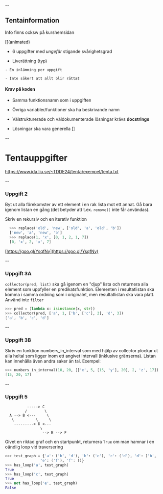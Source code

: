 --

## Tentainformation

Info finns ocksw på kurshemsidan

[[(animated)
- 6 uppgifter med *ungefär* stigande svårighetsgrad
>>
- Liverättning (typ)
>>
    - En inlämning per uppgift
>>
    - Inte säkert att allt blir rättat

>>
#### Krav på koden

>>
- Samma funktionsnamn som i uppgiften
>>
- Övriga variabler/funktioner ska ha beskrivande namn
>>
- Välstrukturerade och väldokumenterade lösningar krävs **docstrings**
>>
- Lösningar ska vara generella
]]



--

# Tentauppgifter

https://www.ida.liu.se/~TDDE24/tenta/exempel/tenta.txt


--

### Uppgift 2


Byt ut alla förekomster av ett element i en rak lista mot ett annat. Gå bara igenom
listan en gång (det betyder att t.ex. `remove()` inte får användas).

Skriv en rekursiv och en iterativ funktion

```python
  >>> replace('old', 'new', ['old', 'a', 'old', 'b'])
  ['new', 'a', 'new', 'b']
  >>> replace(1, 'x', [0, 1, 2, 1, 7])
  [0, 'x', 2, 'x', 7]
```

[https://goo.gl/YsqfNy](https://goo.gl/YsqfNy)




--

### Uppgift 3A

`collector(pred, list)` ska gå igenom en "djup" lista och returnera alla element som uppfyller
en predikatsfunktion. Elementen i resultatlistan ska komma i samma ordning som i originalet, men
resultatlistan ska vara platt. Använd inte `filter`

```python
>>> pred = (lambda x: isinstance(x, str))
>>> collector(pred, ['a', 1, ['b', ['c'], 2], 'd', 3])
['a', 'b', 'c', 'd']
```


--


### Uppgift 3B

Skriv en funktion numbers_in_interval som med hjälp av collector plockar
ut alla heltal som ligger inom ett angivet intervall (inklusive gränserna).
Listan kan innehålla även andra saker än tal. Exempel:

```python
>>> numbers_in_interval(10, 20, [['x', 5, [15, 'y'], 20], 2, 'z', 17])
[15, 20, 17]
```




--

### Uppgift 5

```
          -----> C
         /        \
  A --> B <---     \
   \          \     \
    ---------> D <---
                \
                 --> E --> F
```

Givet en riktad graf och en startpunkt, returnera `True` om man hamnar i en oändlig loop vid traversering


```python
>>> test_graph = {'a': ('b', 'd'), 'b': ('c'), 'c': ('d'), 'd': ('b', 'e'), 
                'e': ('f'), 'f': ()}
>>> has_loop('a', test_graph)
True
>>> has_loop('c', test_graph)
True
>>> not has_loop('e', test_graph)
False
```


